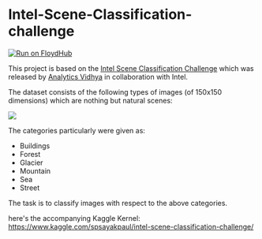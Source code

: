 # Intel-Scene-Classification-challenge

[![Run on FloydHub](https://static.floydhub.com/button/button-small.svg)](https://floydhub.com/run)

This project is based on the [Intel Scene Classification Challenge](https://datahack.analyticsvidhya.com/contest/practice-problem-intel-scene-classification-challe/) which was released by [Analytics Vidhya](https://www.analyticsvidhya.com/) in collaboration with Intel. 

The dataset consists of the following types of images (of 150x150 dimensions) which are nothing but natural scenes:

![](https://i.ibb.co/CmzPCQt/Screenshot-from-2019-05-12-16-14-56.png)

The categories particularly were given as:
- Buildings
- Forest
- Glacier
- Mountain
- Sea
- Street

The task is to classify images with respect to the above categories. 

here's the accompanying Kaggle Kernel: https://www.kaggle.com/spsayakpaul/intel-scene-classification-challenge/
